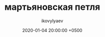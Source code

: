 ---
title: мартьяновская петля
map: 57.401827, 59.170776
description: отрезок реки чусовой
layout: post
date: '2020-01-04 20:00:00 +0500'
region: свердловская область
permalink: "/places/martianovo/"
number: "001"
year: 2020
youtube: YK1w_mu5c_U
photos:
    - link: 1.jpg
    - link: 2.jpg
    - link: 3.jpg
    - link: 4.jpg
    - link: 5.jpg
    - link: 6.jpg
textes: 
    - author: ураловед
      title: Деревня Мартьяново. Мартьяновская дуга на Чусовой 
      link: https://uraloved.ru/goroda-i-sela/sverdlovskaya-obl/derevnya-martyanova-i-martyanovskaya-duga
    - author: наш урал
      title: "Камни реки Чусовой: Мартьяновская излучина"
      link: https://nashural.ru/mesta/sverdlovskaya-oblast/chusovaya-martyanovskaya-izluchina/
    - author: река чусовая
      title: "Деревня Мартьяново. Мартьяновская дуга "
      link: http://rekachusovaya.ru/index.php/putevoditel/chusovoe-ust-utka/102-derevnya-martyanovo
    - author: глобус
      title: "Идущие в гору. Здесь живут люди: буддийский монастырь на горе Качканар"
      link: https://serovglobus.ru/istorii/idushchie-v-goru-zdes-zhivut-lyudi-buddiyskiy-monastyr-na-gore-kachkanar/
author: ikovylyaev
---